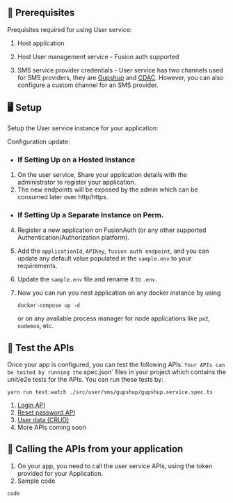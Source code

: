## 📕 Prerequisites

Prequisites required for using User service:

1. Host application

2. Host User management service - Fusion auth supported

3. SMS service provider credentials - User service has two channels used for SMS providers, they are [Gupshup](/src/user/sms/gupshup/) and [CDAC](/src/user/sms/cdac/). However, you can also configure a custom channel for an SMS provider.

## 🖥️ Setup

Setup the User service instance for your application:

Configuration update:

- ### If Setting Up on a Hosted Instance
1. On the user service, Share your application details with the administrator to register your application.
2. The new endpoints will be exposed by the admin which can be consumed later over http/https.

- ### If Setting Up a Separate Instance on Perm.
4. Register a new application on FusionAuth (or any other supported Authentication/Authorization platform).
5. Add the `applicationId`, `APIKey`, `fusion auth endpoint`, and you can update any default value populated in the `sample.env` to your requirements.
6. Update the `sample.env` file and rename it to `.env`.
7. Now you can run you nest application on any docker instance by using 

    ```shell
    docker-compose up -d
    ```
    or on any available process manager for node applications like `pm2`, `nodemon`, etc.

## 🔨 Test the APIs

Once your app is configured, you can test the following APIs.
` Your APIs can be tested by running the `.spec.json` files in your project which contains the unit/e2e tests for the APIs.
You can run these tests by:
```shell
yarn run test:watch ./src/user/sms/gupshup/gupshup.service.spec.ts
```

1. [Login API](/src/admin/fusionauth/)
2. [Reset password API](/src/user/sms/)
3. [User data (CRUD)](/src/user/user-db/)
4. More APIs coming soon

## 📲 Calling the APIs from your application

1. On your app, you need to call the user service APIs, using the token provided for your Application.
2. Sample code 

```ts
code
```
